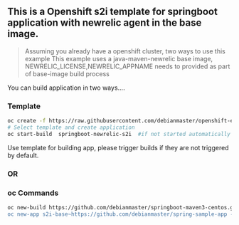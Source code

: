 ## This is a Openshift s2i template for springboot application with newrelic agent in the base image.

> Assuming you already have a openshift cluster, two ways to use this example
> This example uses a  java-maven-newrelic base image,  NEWRELIC_LICENSE,NEWRELIC_APPNAME  needs to provided as part of base-image build process   

You can build application in two ways....

### Template
```sh
oc create -f https://raw.githubusercontent.com/debianmaster/openshift-examples/master/springboot-newrelic/springboot-newrelic.template.yml
# Select template and create application 
oc start-build  springboot-newrelic-s2i  #if not started automatically
```
Use template for building app,  please trigger builds if they are not triggered by default.


### OR


### oc Commands

```sh
oc new-build https://github.com/debianmaster/springboot-maven3-centos.git#newrelic-agent -e NEWRELIC_LICENSE=<<newrelic_relicense>> -e NEWRELIC_APPNAME=<<newrelice_appname>> --strategy=docker --name=s2i-base 
oc new-app s2i-base~https://github.com/debianmaster/spring-sample-app --name=spring-app
```
